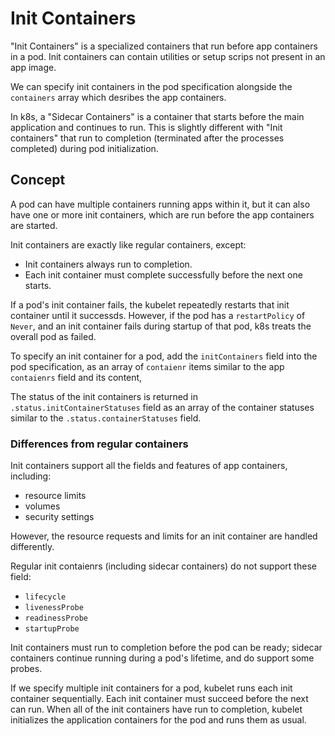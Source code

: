 # Init Containers

"Init Containers" is a specialized containers that run before app containers in
a pod. Init containers can contain utilities or setup scrips not present in an
app image.

We can specify init containers in the pod specification alongside the
`containers` array which desribes the app containers.

In k8s, a "Sidecar Containers" is a container that starts before the main
application and continues to run. This is slightly different with "Init
containers" that run to completion (terminated after the processes completed) 
during pod initialization.

## Concept

A pod can have multiple containers running apps within it, but it can also have
one or more init containers, which are run before the app containers are
started.

Init containers are exactly like regular containers, except:
- Init containers always run to completion.
- Each init container must complete successfully before the next one starts.

If a pod's init container fails, the kubelet repeatedly restarts that init
container until it successds. However, if the pod has a `restartPolicy` of
`Never`, and an init container fails during startup of that pod, k8s treats the
overall pod as failed.

To specify an init container for a pod, add the `initContainers` field into the
pod specification, as an array of `contaienr` items similar to the app
`contaienrs` field and its content,

The status of the init containers is returned in `.status.initContainerStatuses`
field as an array of the container statuses similar to the
`.status.containerStatuses` field.

### Differences from regular containers

Init containers support all the fields and features of app containers,
including:
- resource limits
- volumes
- security settings

However, the resource requests and limits for an init container are handled
differently.

Regular init contaienrs (including sidecar containers) do not support these
field:
- `lifecycle`
- `livenessProbe`
- `readinessProbe`
- `startupProbe`

Init containers must run to completion before the pod can be ready; sidecar
containers continue running during a pod's lifetime, and do support some probes.

If we specify multiple init containers for a pod, kubelet runs each init
container sequentially. Each init container must succeed before the next can
run. When all of the init containers have run to completion, kubelet initializes
the application containers for the pod and runs them as usual.


